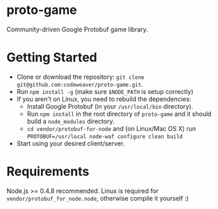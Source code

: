 # proto-game

Community-driven Google Protobuf game library.

# Getting Started

* Clone or download the repository: `git clone git@github.com:codeweaver/proto-game.git`.
* Run `npm install -g` (make sure `$NODE_PATH` is setup correctly)
* If you aren't on Linux, you need to rebuild the dependencies:  
	* Install Google Protobuf (in your `/usr/local/bin` directory).
	* Run `npm install` in the root directory of `proto-game` and it should build a `node_modules` directory.
	* `cd vendor/protobuf-for-node` and (on Linux/Mac OS X) run `PROTOBUF=/usr/local node-waf configure clean build`
* Start using your desired client/server.


# Requirements

Node.js >= 0.4.8 recommended. Linux is required for `vendor/protobuf_for_node.node`, otherwise compile it yourself :)